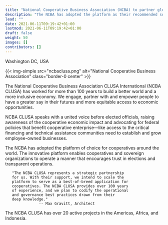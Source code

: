 ```yaml
---
title: "National Cooperative Business Association (NCBA) to partner globally"
description: "The NCBA has adopted the platform as their recommended software for cooperatives around the world"
lead: ""
date: 2021-06-11T09:19:42+01:00
lastmod: 2021-06-11T09:19:42+01:00
draft: false
weight: 50
images: []
contributors: []
---
```


Washington DC, USA

{{< img-simple src="ncbaclusa.png" alt="National Cooperative Business Association" class="border-0 center" >}}

The National Cooperative Business Association CLUSA International (NCBA CLUSA) has worked for more than 100 years to build a better world and a more inclusive economy. We engage, partner with and empower people to have a greater say in their futures and more equitable access to economic opportunities.

NCBA CLUSA speaks with a united voice before elected officials, raising awareness of the cooperative economic impact and advocating for federal policies that benefit cooperative enterprise—like access to the critical financing and technical assistance communities need to establish and grow employee-owned businesses.

The NCBA has adopted the platform of choice for cooperatives around the world. The innovative platform enables cooperatives and sovereign organizations to operate a manner that encourages trust in elections and transparent operations. 

```  
   "The NCBA CLUSA represents a strategic partnership 
   for us. With their support, we intend to scale the 
   platform to serve as a best-of-breed application for 
   cooperatives. The NCBA CLUSA provides over 100 years 
   of experience, and we plan to codify the operational 
   and governance best practices drawn from their 
   deep knowledge."  
               -- Max Gravitt, Architect
```

The NCBA CLUSA has over 20 active projects in the Americas, Africa, and Indonesia. 

